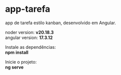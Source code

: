 # app-tarefa
app de tarefa estilo kanban, desenvolvido em Angular.

noder version: **v20.18.3**\
angular version: **17.3.12**

Instale as dependências:  
**npm install**

Inicie o projeto:\
**ng serve**
